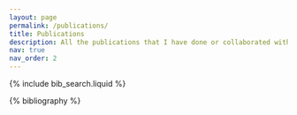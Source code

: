 ```yaml
---
layout: page
permalink: /publications/
title: Publications
description: All the publications that I have done or collaborated with. (†:Equal contribution)
nav: true
nav_order: 2
---
```


<!-- _pages/publications.md -->

<!-- Bibsearch Feature -->

{% include bib_search.liquid %}

<div class="publications">

{% bibliography %}

</div>
